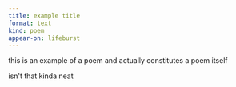 ```yaml
---
title: example title
format: text
kind: poem
appear-on: lifeburst
---
```

this is an
example
of a poem
and actually
constitutes
a poem
itself

isn't that
kinda neat